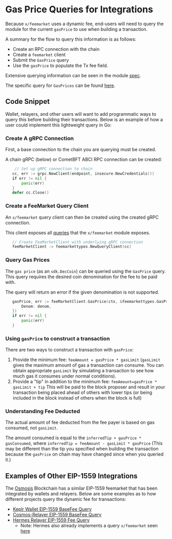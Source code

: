 # Gas Price Queries for Integrations

Because `x/feemarket` uses a dynamic fee, end-users will need to query the module for the current `gasPrice` to use when building a transaction.

A summary for the flow to query this information is as follows:

* Create an RPC connection with the chain
* Create a `feemarket` client
* Submit the `GasPrice` query 
* Use the `gasPrice` to populate the Tx fee field.

Extensive querying information can be seen in the module [spec](./README.md#query).

The specific query for `GasPrices` can be found [here](./README.md#gas-prices).

## Code Snippet

Wallet, relayers, and other users will want to add programmatic ways to query this before building their transactions.  Below is an example of how a user could implement this lightweight query in Go:

### Create A gRPC Connection

First, a base connection to the chain you are querying must be created.

A chain gRPC (below) or CometBFT ABCI RPC connection can be created:

```go
	// Set up gRPC connection to chain
   cc, err := grpc.NewClient(endpoint, insecure.NewCredentials())
   if err != nil {
	   panic(err)
   }
   defer cc.Close()
```

### Create a FeeMarket Query Client

An `x/feemarket` query client can then be created using the created gRPC connection.

This client exposes all [queries](./README.md#query) that the `x/feemarket` module exposes.

```go
   // Create FeeMarketClient with underlying gRPC connection
   feeMarketClient := feemarkettypes.NewQueryClient(cc)
```

### Query Gas Prices 

The `gas price` (as an `sdk.DecCoin`) can be queried using the `GasPrice` query.  This query requires the desired coin denomination for the fee to be paid with.

The query will return an error if the given denomination is not supported.

```go
   gasPrice, err := feeMarketClient.GasPrice(ctx, &feemarkettypes.GasPriceRequest{
	   Denom: denom,
   })
   if err != nil {
	   panic(err)
   }
```

### Using `gasPrice` to construct a transaction
There are two ways to construct a transaction with `gasPrice`:
1.  Provide the minimum fee: `feeAmount = gasPrice * gasLimit` (`gasLimit` gives the maximum amount of gas a transaction can consume. You can obtain appropriate `gasLimit` by simulating a transaction to see how much gas it consumes under normal conditions).
2. Provide a "tip" in addition to the minimum fee: `feeAmount=gasPrice * gasLimit + tip` This will be paid to the block proposer and result in your transaction being placed ahead of others with lower tips (or being included in the block instead of others when the block is full)

### Understanding Fee Deducted
The actual amount of fee deducted from the fee payer is based on gas consumed, not `gasLimit`.

The amount consumed is equal to the `inferredTip + gasPrice * gasConsumed`, where `inferredTip = feeAmount - gasLimit * gasPrice`  (This may be different than the tip you specified when building the transaction because the `gasPrice` on chain may have changed since when you queried it.)

## Examples of Other EIP-1559 Integrations

The [Osmosis](https://github.com/osmosis-labs/osmosis) Blockchain has a similar EIP-1559 feemarket that has been integrated by wallets and relayers.  Below are some examples as to how different projects query the dynamic fee for transactions:

* [Keplr Wallet EIP-1559 BaseFee Query](https://github.com/chainapsis/keplr-wallet/blob/b0a96c2c713d8163ce840fcd5abbac4eb612607c/packages/stores/src/query/osmosis/base-fee/index.ts#L18)
* [Cosmos-Relayer EIP-1559 BaseFee Query](https://github.com/cosmos/relayer/blob/9b140b664fe6b10161af1093ccd26627b942742e/relayer/chains/cosmos/fee_market.go#L13)
* [Hermes Relayer EIP-1559 Fee Query](https://github.com/informalsystems/hermes/blob/fc8376ba98e4b595e446b366b736a0c046d6026a/crates/relayer/src/chain/cosmos/eip_base_fee.rs#L15)
    * Note: Hermes also already implements a query `x/feemarket` seen [here](https://github.com/informalsystems/hermes/blob/fc8376ba98e4b595e446b366b736a0c046d6026a/crates/relayer/src/chain/cosmos/eip_base_fee.rs#L33)

